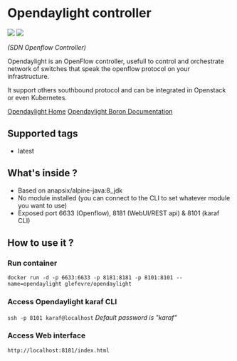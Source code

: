 # Opendaylight controller
[![](https://images.microbadger.com/badges/image/glefevre/opendaylight.svg)](https://microbadger.com/images/glefevre/opendaylight "Get your own image badge on microbadger.com") [![](https://images.microbadger.com/badges/version/glefevre/opendaylight.svg)](https://microbadger.com/images/glefevre/opendaylight "Get your own version badge on microbadger.com")

*(SDN Openflow Controller)*

Opendaylight is an OpenFlow controller, usefull to control and orchestrate network of switches that speak the openflow protocol on your infrastructure.

It support others southbound protocol and can be integrated in Openstack or even Kubernetes.

[Opendaylight Home](https://www.opendaylight.org/)
[Opendaylight Boron Documentation](http://docs.opendaylight.org/en/stable-boron/index.html)

## Supported tags
- latest

## What's inside ?
- Based on anapsix/alpine-java:8_jdk
- No module installed (you can connect to the CLI to set whatever module you want to use)
- Exposed port 6633 (Openflow), 8181 (WebUI/REST api) & 8101 (karaf CLI)

## How to use it ?
### Run container
`docker run -d -p 6633:6633 -p 8181:8181 -p 8101:8101 --name=opendaylight glefevre/opendaylight`

### Access Opendaylight karaf CLI
`ssh -p 8101 karaf@localhost`
*Default password is "karaf"*

### Access Web interface
`http://localhost:8181/index.html`

